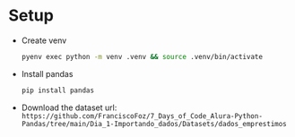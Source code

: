 # Setup

- Create venv

  ```bash
  pyenv exec python -m venv .venv && source .venv/bin/activate
  ```

- Install pandas

  ```bash
  pip install pandas
  ```

- Download the dataset
  url: `https://github.com/FranciscoFoz/7_Days_of_Code_Alura-Python-Pandas/tree/main/Dia_1-Importando_dados/Datasets/dados_emprestimos`
